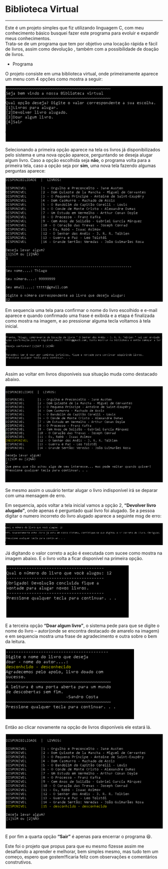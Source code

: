 # Biblioteca Virtual 
***
Este é um projeto simples que fiz utilizando linguagem C, com meu conhecimento básico busquei fazer este programa para evoluir e expandir meus conhecimentos.  
Trata-se de um programa que tem por objetivo uma locação rápida e fácil de livros, assim como devolução , também com a possibilidade de doação de livros.

* Programa

O projeto consiste em uma biblioteca virtual, onde primeiramente aparece um menu com 4 opções como mostra a seguir:

![](https://github.com/ThiagooFelipe/Biblioteca-Virtual/blob/main/Imagens/foto1.PNG)

Selecionando a primeira opção aparece na tela os livros já disponibilizados pelo sistema e uma nova opção aparece, perguntando se deseja alugar algum livro.
Caso a opção escolhida seja **não**, o programa volta para a primeira tela, caso a opção seja por **sim**, uma nova tela fazendo algumas perguntas aparece:

![](https://github.com/ThiagooFelipe/Biblioteca-Virtual/blob/main/Imagens/foto2.PNG)


Em sequencia uma tela para  confirmar o nome do livro escolhido e e-mail aparece e quando confirmado uma frase é exibida e a etapa é finalizada como mostra na imagem, e ao pressionar alguma tecla voltamos à tela inicial.

![](https://github.com/ThiagooFelipe/Biblioteca-Virtual/blob/main/Imagens/foto3.PNG)

Assim ao voltar em livros disponíveis sua situação muda como destacado abaixo. 

![](https://github.com/ThiagooFelipe/Biblioteca-Virtual/blob/main/Imagens/foto4a.PNG)

Se mesmo assim o usuário tentar alugar o livro indisponível irá se deparar com uma mensagem de erro.

Em sequencia, após voltar a tela inicial vamos a opção 2, **“Devolver livro alugado”**, onde apenas é perguntado qual livro foi alugado. Se a pessoa digitar o numero incorreto do livro alugado aparece a seguinte msg de erro:

![](https://github.com/ThiagooFelipe/Biblioteca-Virtual/blob/main/Imagens/foto4.PNG)

Já digitando o valor correto a ação é  executada com sucee como  mostra na imagem abaixo. E o livro volta a ficar disponível na primeira opção.

![](https://github.com/ThiagooFelipe/Biblioteca-Virtual/blob/main/Imagens/foto5.PNG)


E a terceira opção **“Doar algum livro”**, o sistema pede para que se digite o nome do livro – autor(onde se encontra destacado de amarelo na imagem)  e em sequencia mostra uma frase de agradecimento e outra sobre o bem da leitura.

![](https://github.com/ThiagooFelipe/Biblioteca-Virtual/blob/main/Imagens/foto6.PNG)

Então ao clicar novamente na opção de livros disponíveis ele estará lá.

![](https://github.com/ThiagooFelipe/Biblioteca-Virtual/blob/main/Imagens/foto7.PNG)

E por fim a quarta opção **“Sair”** é apenas para encerrar o programa 😆.

Este foi o projeto que propus para que eu mesmo fizesse assim me desafiando a aprender e melhorar, bem simples mesmo, mas tudo tem um começo, espero que gostem!ficaria feliz com observações e comentários construtivos.

